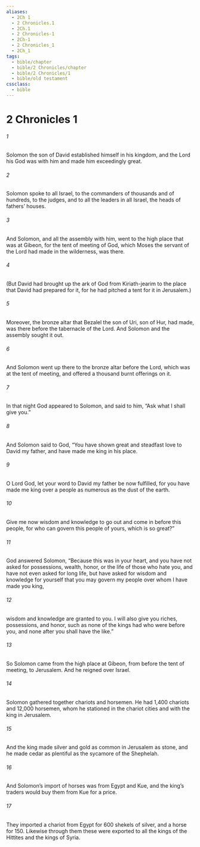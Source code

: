 ```yaml
---
aliases:
  - 2Ch 1
  - 2 Chronicles.1
  - 2Ch.1
  - 2 Chronicles-1
  - 2Ch-1
  - 2 Chronicles_1
  - 2Ch_1
tags:
  - bible/chapter
  - bible/2 Chronicles/chapter
  - bible/2 Chronicles/1
  - bible/old testament
cssclass:
  - bible
---
```


# 2 Chronicles 1

###### 1
Solomon the son of David established himself in his kingdom, and the Lord his God was with him and made him exceedingly great.
###### 2
Solomon spoke to all Israel, to the commanders of thousands and of hundreds, to the judges, and to all the leaders in all Israel, the heads of fathers’ houses.
###### 3
And Solomon, and all the assembly with him, went to the high place that was at Gibeon, for the tent of meeting of God, which Moses the servant of the Lord had made in the wilderness, was there.
###### 4
(But David had brought up the ark of God from Kiriath-jearim to the place that David had prepared for it, for he had pitched a tent for it in Jerusalem.)
###### 5
Moreover, the bronze altar that Bezalel the son of Uri, son of Hur, had made, was there before the tabernacle of the Lord. And Solomon and the assembly sought it out.
###### 6
And Solomon went up there to the bronze altar before the Lord, which was at the tent of meeting, and offered a thousand burnt offerings on it.
###### 7
In that night God appeared to Solomon, and said to him, “Ask what I shall give you.”
###### 8
And Solomon said to God, “You have shown great and steadfast love to David my father, and have made me king in his place.
###### 9
O Lord God, let your word to David my father be now fulfilled, for you have made me king over a people as numerous as the dust of the earth.
###### 10
Give me now wisdom and knowledge to go out and come in before this people, for who can govern this people of yours, which is so great?”
###### 11
God answered Solomon, “Because this was in your heart, and you have not asked for possessions, wealth, honor, or the life of those who hate you, and have not even asked for long life, but have asked for wisdom and knowledge for yourself that you may govern my people over whom I have made you king,
###### 12
wisdom and knowledge are granted to you. I will also give you riches, possessions, and honor, such as none of the kings had who were before you, and none after you shall have the like.”
###### 13
So Solomon came from the high place at Gibeon, from before the tent of meeting, to Jerusalem. And he reigned over Israel.
###### 14
Solomon gathered together chariots and horsemen. He had 1,400 chariots and 12,000 horsemen, whom he stationed in the chariot cities and with the king in Jerusalem.
###### 15
And the king made silver and gold as common in Jerusalem as stone, and he made cedar as plentiful as the sycamore of the Shephelah.
###### 16
And Solomon’s import of horses was from Egypt and Kue, and the king’s traders would buy them from Kue for a price.
###### 17
They imported a chariot from Egypt for 600 shekels of silver, and a horse for 150. Likewise through them these were exported to all the kings of the Hittites and the kings of Syria.


